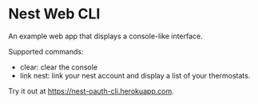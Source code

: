 Nest Web CLI
============

An example web app that displays a console-like interface.

Supported commands:
- clear: clear the console
- link nest: link your nest account and display a list of your thermostats.

Try it out at https://nest-oauth-cli.herokuapp.com.
